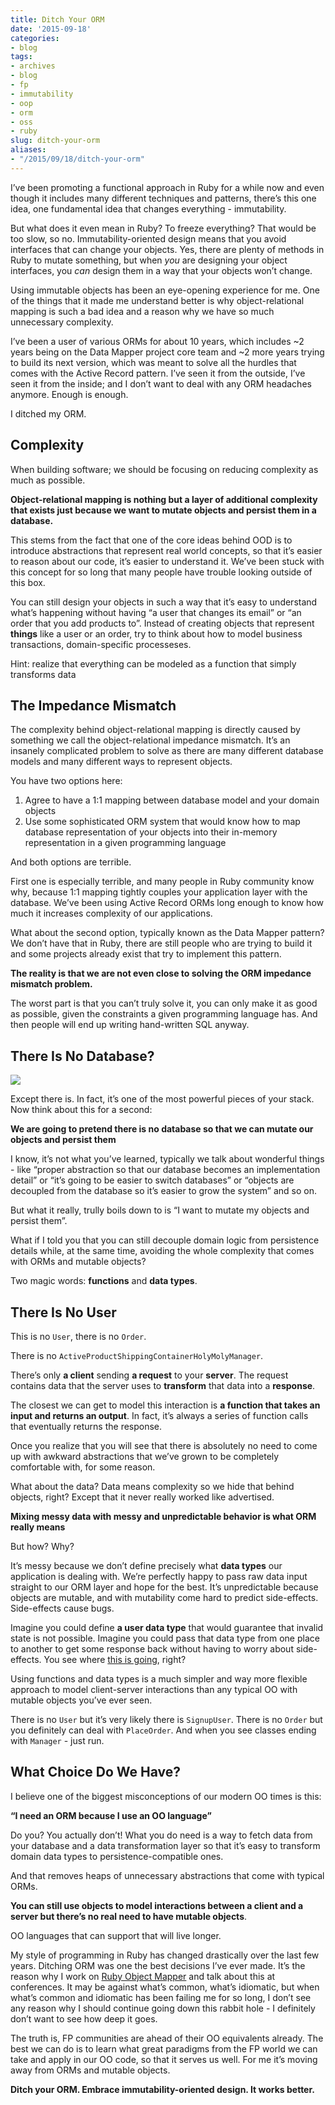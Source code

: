 ```yaml
---
title: Ditch Your ORM
date: '2015-09-18'
categories:
- blog
tags:
- archives
- blog
- fp
- immutability
- oop
- orm
- oss
- ruby
slug: ditch-your-orm
aliases:
- "/2015/09/18/ditch-your-orm"
---
```


I’ve been promoting a functional approach in Ruby for a while now and even though it includes many different techniques and patterns, there’s this one idea, one fundamental idea that changes everything - immutability.

But what does it even mean in Ruby? To freeze everything? That would be too slow, so no. Immutability-oriented design means that you avoid interfaces that can change your objects. Yes, there are plenty of methods in Ruby to mutate something, but when _you_ are designing your object interfaces, you _can_ design them in a way that your objects won’t change.

Using immutable objects has been an eye-opening experience for me. One of the things that it made me understand better is why object-relational mapping is such a bad idea and a reason why we have so much unnecessary complexity.

I’ve been a user of various ORMs for about 10 years, which includes ~2 years being on the Data Mapper project core team and ~2 more years trying to build its next version, which was meant to solve all the hurdles that comes with the Active Record pattern. I’ve seen it from the outside, I’ve seen it from the inside; and I don’t want to deal with any ORM headaches anymore. Enough is enough.

I ditched my ORM.

## Complexity

When building software; we should be focusing on reducing complexity as much as possible.

**Object-relational mapping is nothing but a layer of additional complexity that exists just because we want to mutate objects and persist them in a database.**

This stems from the fact that one of the core ideas behind OOD is to introduce abstractions that represent real world concepts, so that it’s easier to reason about our code, it’s easier to understand it. We’ve been stuck with this concept for so long that many people have trouble looking outside of this box.

You can still design your objects in such a way that it’s easy to understand what’s happening without having “a user that changes its email” or “an order that you add products to”. Instead of creating objects that represent **things** like a user or an order, try to think about how to model business transactions, domain-specific processeses.

Hint: realize that everything can be modeled as a function that simply transforms data

## The Impedance Mismatch

The complexity behind object-relational mapping is directly caused by something we call the object-relational impedance mismatch. It’s an insanely complicated problem to solve as there are many different database models and many different ways to represent objects.

You have two options here:

1. Agree to have a 1:1 mapping between database model and your domain objects
2. Use some sophisticated ORM system that would know how to map database representation of your objects into their in-memory representation in a given programming language

And both options are terrible.

First one is especially terrible, and many people in Ruby community know why, because 1:1 mapping tightly couples your application layer with the database. We’ve been using Active Record ORMs long enough to know how much it increases complexity of our applications.

What about the second option, typically known as the Data Mapper pattern? We don’t have that in Ruby, there are still people who are trying to build it and some projects already exist that try to implement this pattern.

**The reality is that we are not even close to solving the ORM impedance mismatch problem.**

The worst part is that you can’t truly solve it, you can only make it as good as possible, given the constraints a given programming language has. And then people will end up writing hand-written SQL anyway.

## There Is No Database?

![](/assets/images/photo_movieMatrix-quoteSpoon.jpeg)

Except there is. In fact, it’s one of the most powerful pieces of your stack. Now think about this for a second:

**We are going to pretend there is no database so that we can mutate our objects and persist them**

I know, it’s not what you’ve learned, typically we talk about wonderful things - like “proper abstraction so that our database becomes an implementation detail” or “it’s going to be easier to switch databases” or “objects are decoupled from the database so it’s easier to grow the system” and so on.

But what it really, trully boils down to is “I want to mutate my objects and persist them”.

What if I told you that you can still decouple domain logic from persistence details while, at the same time, avoiding the whole complexity that comes with ORMs and mutable objects?

Two magic words: **functions** and **data types**.

## There Is No User

This is no `User`, there is no `Order`.

There is no `ActiveProductShippingContainerHolyMolyManager`.

There’s only **a client** sending **a request** to your **server**. The request contains data that the server uses to **transform** that data into a **response**.

The closest we can get to model this interaction is **a function that takes an input and returns an output**. In fact, it’s always a series of function calls that eventually returns the response.

Once you realize that you will see that there is absolutely no need to come up with awkward abstractions that we’ve grown to be completely comfortable with, for some reason.

What about the data? Data means complexity so we hide that behind objects, right? Except that it never really worked like advertised.

**Mixing messy data with messy and unpredictable behavior is what ORM really means**

But how? Why?

It’s messy because we don’t define precisely what **data types** our application is dealing with. We’re perfectly happy to pass raw data input straight to our ORM layer and hope for the best. It’s unpredictable because objects are mutable, and with mutability come hard to predict side-effects. Side-effects cause bugs.

Imagine you could define **a user data type** that would guarantee that invalid state is not possible. Imagine you could pass that data type from one place to another to get some response back without having to worry about side-effects. You see where [this is going](https://en.wikibooks.org/wiki/Haskell/Type_basics), right?

Using functions and data types is a much simpler and way more flexible approach to model client-server interactions than any typical OO with mutable objects you’ve ever seen.

There is no `User` but it’s very likely there is `SignupUser`. There is no `Order` but you definitely can deal with `PlaceOrder`. And when you see classes ending with `Manager` - just run.

## What Choice Do We Have?

I believe one of the biggest misconceptions of our modern OO times is this:

**“I need an ORM because I use an OO language”**

Do you? You actually don’t! What you do need is a way to fetch data from your database and a data transformation layer so that it’s easy to transform domain data types to persistence-compatible ones.

And that removes heaps of unnecessary abstractions that come with typical ORMs.

**You can still use objects to model interactions between a client and a server but there’s no real need to have mutable objects**.

OO languages that can support that will live longer.

My style of programming in Ruby has changed drastically over the last few years. Ditching ORM was one the best decisions I’ve ever made. It’s the reason why I work on [Ruby Object Mapper](http://rom-rb.org) and talk about this at conferences. It may be against what’s common, what’s idiomatic, but when what’s common and idiomatic has been failing me for so long, I don’t see any reason why I should continue going down this rabbit hole - I definitely don’t want to see how deep it goes.

The truth is, FP communities are ahead of their OO equivalents already. The best we can do is to learn what great paradigms from the FP world we can take and apply in our OO code, so that it serves us well. For me it’s moving away from ORMs and mutable objects.

**Ditch your ORM. Embrace immutability-oriented design. It works better.**
